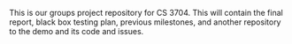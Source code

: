 This is our groups project repository for CS 3704. This will contain the final report, black box testing plan, previous milestones, and another repository to the demo and its code and issues.